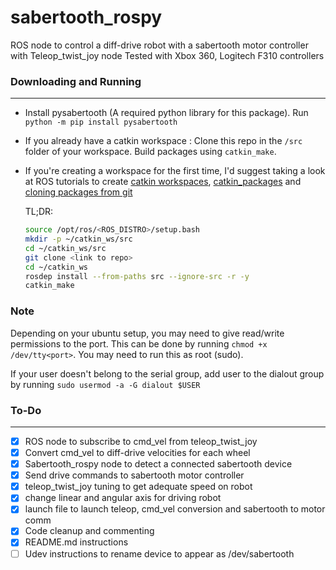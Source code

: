 # sabertooth_rospy

ROS node to control a diff-drive robot with a sabertooth motor controller with Teleop_twist_joy node
Tested with Xbox 360, Logitech F310 controllers

### Downloading and Running
---
- Install pysabertooth (A required python library for this package). Run `python -m pip install pysabertooth`

- If you already have a catkin workspace : Clone this repo in the `/src` folder of your workspace. Build packages using `catkin_make`.

- If you're creating a workspace for the first time, I'd suggest taking a look at ROS tutorials to create [catkin workspaces](http://wiki.ros.org/catkin/Tutorials/create_a_workspace), [catkin_packages](http://wiki.ros.org/catkin/Tutorials/CreatingPackage) and [cloning packages from git](https://wiki.nps.edu/display/RC/Setting+up+a+ROS+package+from+Git)

  TL;DR:

  ```bash
  source /opt/ros/<ROS_DISTRO>/setup.bash
  mkdir -p ~/catkin_ws/src
  cd ~/catkin_ws/src
  git clone <link to repo>
  cd ~/catkin_ws
  rosdep install --from-paths src --ignore-src -r -y
  catkin_make
  ```
  
### Note
Depending on your ubuntu setup, you may need to give read/write permissions to the port.
This can be done by running `chmod +x /dev/tty<port>`. You may need to run this as root (sudo).


If your user doesn't belong to the serial group, add user to the dialout group by running `sudo usermod -a -G dialout $USER`

### To-Do

---

- [x] ROS node to subscribe to cmd_vel from teleop_twist_joy
- [x] Convert cmd_vel to diff-drive velocities for each wheel
- [x] Sabertooth_rospy node to detect a connected sabertooth device
- [x] Send drive commands to sabertooth motor controller
- [x] teleop_twist_joy tuning to get adequate speed on robot
- [x] change linear and angular axis for driving robot
- [x] launch file to launch teleop, cmd_vel conversion and sabertooth to motor comm
- [x] Code cleanup and commenting
- [x] README.md instructions
- [ ] Udev instructions to rename device to appear as /dev/sabertooth 

